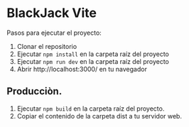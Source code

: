 
# BlackJack Vite

Pasos para ejecutar el proyecto:
1. Clonar el repositorio
2. Ejecutar `npm install` en la carpeta raíz del proyecto
3. Ejecutar `npm run dev` en la carpeta raíz del proyecto
4. Abrir http://localhost:3000/ en tu navegador

## Producciòn.

1. Ejecutar `npm build` en la carpeta raíz del proyecto.
2. Copiar el contenido de la carpeta dist a tu servidor web.